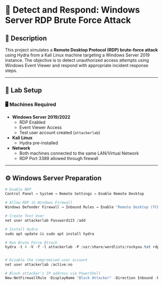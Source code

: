 # 🔐 Detect and Respond: Windows Server RDP Brute Force Attack

## 📌 Description
This project simulates a **Remote Desktop Protocol (RDP) brute-force attack** using Hydra from a Kali Linux machine targeting a Windows Server 2019 instance. The objective is to detect unauthorized access attempts using Windows Event Viewer and respond with appropriate incident response steps.

---

## 🧰 Lab Setup

### 🖥️ Machines Required
- **Windows Server 2019/2022**
  - RDP Enabled
  - Event Viewer Access
  - Test user account created (`attackerlab`)
- **Kali Linux**
  - Hydra pre-installed
- **Network**
  - Both machines connected to the same LAN/Virtual Network
  - RDP Port 3389 allowed through firewall

---

## ⚙️ Windows Server Preparation

```powershell
# Enable RDP
Control Panel → System → Remote Settings → Enable Remote Desktop

# Allow RDP in Windows Firewall
Windows Defender Firewall → Inbound Rules → Enable "Remote Desktop (TCP-In)"

# Create Test User
net user attackerlab Password123 /add

# Install Hydra
sudo apt update && sudo apt install hydra

# Run Brute Force Attack
hydra -t 4 -V -f -l attackerlab -P /usr/share/wordlists/rockyou.txt rdp://<Windows_Server_IP>


# Disable the compromised user account
net user attackerlab /active:no

# Block attacker's IP address via PowerShell
New-NetFirewallRule -DisplayName "Block Attacker" -Direction Inbound -RemoteAddress <Kali_IP> -Action Block
